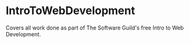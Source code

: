 # IntroToWebDevelopment
Covers all work done as part of The Software Guild's free Intro to Web Development. 
